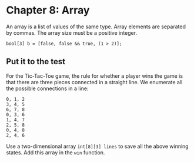 # Chapter 8: Array



An array is a list of values of the same type. Array elements are separated by commas. The array size must be a positive integer.

```
bool[3] b = [false, false && true, (1 > 2)];
```


##  Put it to the test

For the Tic-Tac-Toe game, the rule for whether a player wins the game is that there are three pieces connected in a straight line. We enumerate all the possible connections in a line:

```
0, 1, 2
3, 4, 5
6, 7, 8
0, 3, 6
1, 4, 7
2, 5, 8
0, 4, 8
2, 4, 6
```

Use a two-dimensional array `int[8][3] lines` to save all the above winning states. Add this array in the `win` function.